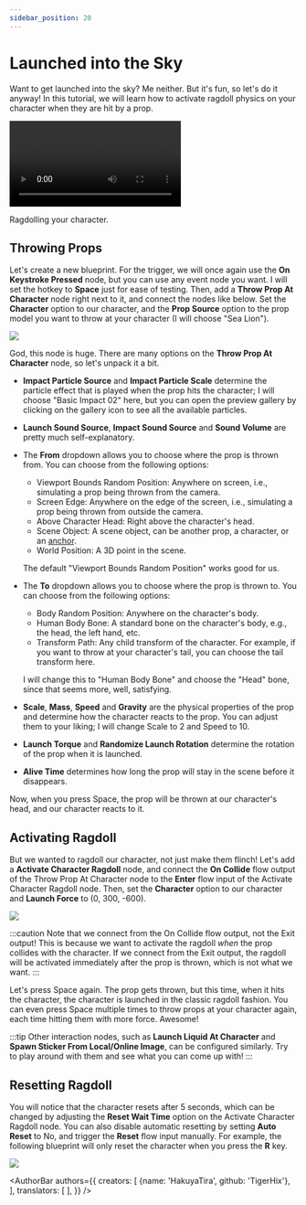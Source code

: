 ```yaml
---
sidebar_position: 20
---
```


# Launched into the Sky

Want to get launched into the sky? Me neither. But it's fun, so let's do it anyway! In this tutorial, we will learn how to activate ragdoll physics on your character when they are hit by a prop.

<div style={{width: '100%'}} className="video-box"><video controls loop src="/doc-img/ragdoll.mp4" /></div>
<p class="img-desc">Ragdolling your character.</p>

## Throwing Props

Let's create a new blueprint. For the trigger, we will once again use the **On Keystroke Pressed** node, but you can use any event node you want. I will set the hotkey to **Space** just for ease of testing. Then, add a **Throw Prop At Character** node right next to it, and connect the nodes like below. Set the **Character** option to our character, and the **Prop Source** option to the prop model you want to throw at your character (I will choose "Sea Lion").

![](/doc-img/en-blueprint-ragdoll-1.png)

God, this node is huge. There are many options on the **Throw Prop At Character** node, so let's unpack it a bit.

* **Impact Particle Source** and **Impact Particle Scale** determine the particle effect that is played when the prop hits the character; I will choose "Basic Impact 02" here, but you can open the preview gallery by clicking on the gallery icon to see all the available particles.
* **Launch Sound Source**, **Impact Sound Source** and **Sound Volume** are pretty much self-explanatory. 
* The **From** dropdown allows you to choose where the prop is thrown from. You can choose from the following options:
  * Viewport Bounds Random Position: Anywhere on screen, i.e., simulating a prop being thrown from the camera.
  * Screen Edge: Anywhere on the edge of the screen, i.e., simulating a prop being thrown from outside the camera.
  * Above Character Head: Right above the character's head.
  * Scene Object: A scene object, can be another prop, a character, or an [anchor](../../assets/anchor).
  * World Position: A 3D point in the scene.
  
  The default "Viewport Bounds Random Position" works good for us.
* The **To** dropdown allows you to choose where the prop is thrown to. You can choose from the following options:
  * Body Random Position: Anywhere on the character's body.
  * Human Body Bone: A standard bone on the character's body, e.g., the head, the left hand, etc.
  * Transform Path: Any child transform of the character. For example, if you want to throw at your character's tail, you can choose the tail transform here.
  
  I will change this to "Human Body Bone" and choose the "Head" bone, since that seems more, well, satisfying.
* **Scale**, **Mass**, **Speed** and **Gravity** are the physical properties of the prop and determine how the character reacts to the prop. You can adjust them to your liking; I will change Scale to 2 and Speed to 10.
* **Launch Torque** and **Randomize Launch Rotation** determine the rotation of the prop when it is launched.
* **Alive Time** determines how long the prop will stay in the scene before it disappears.

Now, when you press Space, the prop will be thrown at our character's head, and our character reacts to it.

## Activating Ragdoll

But we wanted to ragdoll our character, not just make them flinch! Let's add a **Activate Character Ragdoll** node, and connect the **On Collide** flow output of the Throw Prop At Character node to the **Enter** flow input of the Activate Character Ragdoll node. Then, set the **Character** option to our character and **Launch Force** to (0, 300, -600).

![](/doc-img/en-blueprint-ragdoll-2.png)

:::caution
Note that we connect from the On Collide flow output, not the Exit output! This is because we want to activate the ragdoll _when_ the prop collides with the character. If we connect from the Exit output, the ragdoll will be activated immediately after the prop is thrown, which is not what we want.
:::

Let's press Space again. The prop gets thrown, but this time, when it hits the character, the character is launched in the classic ragdoll fashion. You can even press Space multiple times to throw props at your character again, each time hitting them with more force. Awesome!

:::tip
Other interaction nodes, such as **Launch Liquid At Character** and **Spawn Sticker From Local/Online Image**, can be configured similarly. Try to play around with them and see what you can come up with!
:::

## Resetting Ragdoll

You will notice that the character resets after 5 seconds, which can be changed by adjusting the **Reset Wait Time** option on the Activate Character Ragdoll node. You can also disable automatic resetting by setting **Auto Reset** to No, and trigger the **Reset** flow input manually. For example, the following blueprint will only reset the character when you press the **R** key.

![](/doc-img/en-blueprint-ragdoll-3.png)

<AuthorBar authors={{
  creators: [
    {name: 'HakuyaTira', github: 'TigerHix'},
  ],
  translators: [
  ],
}} />

